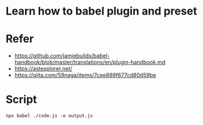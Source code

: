 # Learn how to babel plugin and preset

# Refer
- https://github.com/jamiebuilds/babel-handbook/blob/master/translations/en/plugin-handbook.md
- https://astexplorer.net/
- https://qiita.com/59naga/items/7cee889f677cd80d59be

# Script

```
npx babel ./code.js -o output.js
```